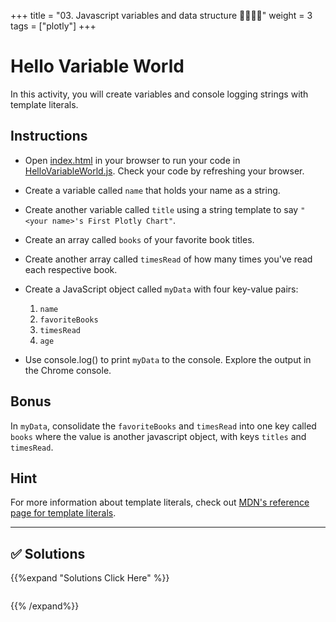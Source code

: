 +++
title = "03. Javascript variables and data structure  👩‍🎓👨‍🎓"
weight = 3
tags = ["plotly"] 
+++



# Hello Variable World

In this activity, you will create variables and console logging strings with template literals.

## Instructions

* Open [index.html](Unsolved/index.html) in your browser to run your code in [HelloVariableWorld.js](Unsolved/HelloVariableWorld.js). Check your code by refreshing your browser.

* Create a variable called `name` that holds your name as a string.

* Create another variable called `title` using a string template to say `"<your name>'s First Plotly Chart"`.

* Create an array called `books` of your favorite book titles.

* Create another array called `timesRead` of how many times you've read each respective book.

* Create a JavaScript object called `myData` with four key-value pairs:

  1. `name`
  2. `favoriteBooks`
  3. `timesRead`
  4. `age`


* Use console.log() to print `myData` to the console. Explore the output in the Chrome console.

## Bonus

In `myData`, consolidate the `favoriteBooks` and `timesRead` into one key called `books` where the value is another javascript object, with keys `titles` and `timesRead`.

## Hint

For more information about template literals, check out [MDN's reference page for template literals](https://developer.mozilla.org/en/docs/Web/JavaScript/Reference/Template_literals).

---

## ✅ Solutions
{{%expand "Solutions Click Here" %}}
```javascript

```
{{% /expand%}}


